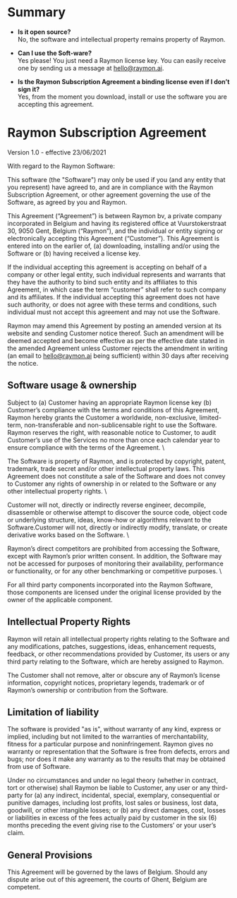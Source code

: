 # Summary

- **Is it open source?** \
No, the software and intellectual property remains property of Raymon. 

- **Can I use the Soft-ware?** \
Yes please! You just need a Raymon license key. You can easily receive one by sending us a message at hello@raymon.ai.

- **Is the Raymon Subscription Agreement a binding license even if I don’t sign it?**\
Yes, from the moment you download, install or use the software you are accepting this agreement.


# Raymon Subscription Agreement 

Version 1.0 - effective 23/06/2021

With regard to the Raymon Software:

This software (the "Software") may only be used if you (and any entity that you represent) have agreed to, and are in compliance with the Raymon Subscription Agreement, or other agreement governing the use of the Software, as agreed by you and Raymon. 

This Agreement (“Agreement”) is between Raymon bv, a private company incorporated in Belgium and having its registered office at Vuurstokerstraat 30, 9050 Gent, Belgium (“Raymon”), and the individual or entity signing or electronically accepting this Agreement (“Customer”). This Agreement is entered into on the earlier of, (a) downloading, installing and/or using the Software or (b) having received a license key. 


If the individual accepting this agreement is accepting on behalf of a company or other legal entity, such individual represents and warrants that they have the authority to bind such entity and its affiliates to this Agreement, in which case the term “customer” shall refer to such company and its affiliates. If the individual accepting this agreement does not have such authority, or does not agree with these terms and conditions, such individual must not accept this agreement and may not use the Software.


Raymon may amend this Agreement by posting an amended version at its website and sending Customer notice thereof. Such an amendment will be deemed accepted and become effective as per the effective date stated in the amended Agreement unless Customer rejects the amendment in writing (an email to hello@raymon.ai being sufficient) within 30 days after receiving the notice.


## Software usage & ownership

Subject to (a) Customer having an appropriate Raymon license key (b) Customer’s compliance with the terms and conditions of this Agreement, Raymon hereby grants the Customer a worldwide, non-exclusive, limited-term, non-transferable and non-sublicensable right to use the Software. Raymon reserves the right, with reasonable notice to Customer, to audit Customer’s use of the Services no more than once each calendar year to ensure compliance with the terms of the Agreement. \


The Software is property of Raymon, and is protected by copyright, patent, trademark, trade secret and/or other intellectual property laws. This Agreement does not constitute a sale of the Software and does not convey to Customer any rights of ownership in or related to the Software or any other intellectual property rights. \


Customer will not, directly or indirectly reverse engineer, decompile, disassemble or otherwise attempt to discover the source code, object code or underlying structure, ideas, know-how or algorithms relevant to the Software.Customer will not, directly or indirectly modify, translate, or create derivative works based on the Software. \


Raymon’s direct competitors are prohibited from accessing the Software, except with Raymon’s prior written consent. In addition, the Software may not be accessed for purposes of monitoring their availability, performance or functionality, or for any other benchmarking or competitive purposes. \


For all third party components incorporated into the Raymon Software, those components are licensed under the original license provided by the owner of the applicable component.


## Intellectual Property Rights

Raymon will retain all intellectual property rights relating to the Software and any modifications, patches, suggestions, ideas, enhancement requests, feedback, or other recommendations provided by Customer, its users or any third party relating to the Software, which are hereby assigned to Raymon.  


The Customer shall not remove, alter or obscure any of Raymon’s license information, copyright notices, proprietary legends, trademark or of Raymon’s ownership or contribution from the Software.


## Limitation of liability

The software is provided "as is", without warranty of any kind, express or implied, including but not limited to the warranties of merchantability, fitness for a particular purpose and noninfringement. Raymon gives no warranty or representation that the Software is free from defects, errors and bugs; nor does it make any warranty as to the results that may be obtained from use of Software. 

Under no circumstances and under no legal theory (whether in contract, tort or otherwise) shall Raymon be liable to Customer, any user or any third-party for (a) any indirect, incidental, special, exemplary, consequential or punitive damages, including lost profits, lost sales or business, lost data, goodwill, or other intangible losses; or (b) any direct damages, cost, losses or liabilities in excess of the fees actually paid by customer in the six (6) months preceding the event giving rise to the Customers’ or your user’s claim.


## General Provisions

This Agreement will be governed by the laws of Belgium. Should any dispute arise out of this agreement, the courts of Ghent, Belgium are competent.				
